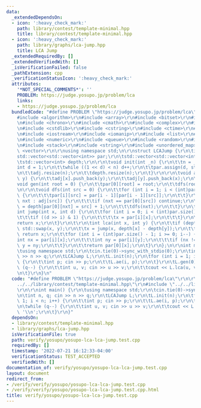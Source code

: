```yaml
---
data:
  _extendedDependsOn:
  - icon: ':heavy_check_mark:'
    path: library/contest/template-minimal.hpp
    title: library/contest/template-minimal.hpp
  - icon: ':heavy_check_mark:'
    path: library/graphs/lca-jump.hpp
    title: LCA Jump
  _extendedRequiredBy: []
  _extendedVerifiedWith: []
  _isVerificationFailed: false
  _pathExtension: cpp
  _verificationStatusIcon: ':heavy_check_mark:'
  attributes:
    '*NOT_SPECIAL_COMMENTS*': ''
    PROBLEM: https://judge.yosupo.jp/problem/lca
    links:
    - https://judge.yosupo.jp/problem/lca
  bundledCode: "#define PROBLEM \"https://judge.yosupo.jp/problem/lca\"\r\n\r\n\r\n\
    #include <algorithm>\r\n#include <array>\r\n#include <bitset>\r\n#include <cassert>\r\
    \n#include <chrono>\r\n#include <cmath>\r\n#include <complex>\r\n#include <cstdio>\r\
    \n#include <cstdlib>\r\n#include <cstring>\r\n#include <ctime>\r\n#include <deque>\r\
    \n#include <iostream>\r\n#include <iomanip>\r\n#include <list>\r\n#include <map>\r\
    \n#include <numeric>\r\n#include <queue>\r\n#include <random>\r\n#include <set>\r\
    \n#include <stack>\r\n#include <string>\r\n#include <unordered_map>\r\n#include\
    \ <vector>\r\n\r\nusing namespace std;\n\r\nstruct LCAJump {\r\n\tint n;\r\n\t\
    std::vector<std::vector<int>> par;\r\n\tstd::vector<std::vector<int>> adj;\r\n\
    \tstd::vector<int> depth;\r\n\r\n\tvoid init(int _n) {\r\n\t\tn = _n;\r\n\t\t\
    int d = 1;\r\n\t\twhile ((1 << d) < n) d++;\r\n\t\tpar.assign(d, std::vector<int>(n));\r\
    \n\t\tadj.resize(n);\r\n\t\tdepth.resize(n);\r\n\t}\r\n\r\n\tvoid ae(int x, int\
    \ y) {\r\n\t\tadj[x].push_back(y);\r\n\t\tadj[y].push_back(x);\r\n\t}\r\n\r\n\t\
    void gen(int root = 0) {\r\n\t\tpar[0][root] = root;\r\n\t\tdfs(root);\r\n\t}\r\
    \n\r\n\tvoid dfs(int src = 0) {\r\n\t\tfor (int i = 1; i < (int)par.size(); i++)\
    \ {\r\n\t\t\tpar[i][src] = par[i - 1][par[i - 1][src]];\r\n\t\t}\r\n\t\tfor (int\
    \ nxt : adj[src]) {\r\n\t\t\tif (nxt == par[0][src]) continue;\r\n\t\t\tdepth[nxt]\
    \ = depth[par[0][nxt] = src] + 1;\r\n\t\t\tdfs(nxt);\r\n\t\t}\r\n\t}\r\n\r\n\t\
    int jump(int x, int d) {\r\n\t\tfor (int i = 0; i < (int)par.size(); i++) {\r\n\
    \t\t\tif ((d >> i) & 1) {\r\n\t\t\t\tx = par[i][x];\r\n\t\t\t}\r\n\t\t}\r\n\t\t\
    return x;\r\n\t}\r\n\t\r\n\tint lca(int x, int y) {\r\n\t\tif (depth[x] < depth[y])\
    \ std::swap(x, y);\r\n\t\tx = jump(x, depth[x] - depth[y]);\r\n\t\tif (x == y)\
    \ return x;\r\n\t\tfor (int i = (int)par.size() - 1; i >= 0; i--) {\r\n\t\t\t\
    int nx = par[i][x];\r\n\t\t\tint ny = par[i][y];\r\n\t\t\tif (nx != ny) x = nx,\
    \ y = ny;\r\n\t\t}\r\n\t\treturn par[0][x];\r\n\t}\r\n};\n\r\nint main() {\r\n\
    \tusing namespace std;\r\n\tcin.tie(0)->sync_with_stdio(0);\r\n\tint n, q; cin\
    \ >> n >> q;\r\n\tLCAJump L;\r\n\tL.init(n);\r\n\tfor (int i = 1; i < n; i++)\
    \ {\r\n\t\tint p; cin >> p;\r\n\t\tL.ae(i, p);\r\n\t}\r\n\tL.gen(0);\r\n\twhile\
    \ (q--) {\r\n\t\tint u, v; cin >> u >> v;\r\n\t\tcout << L.lca(u, v) << '\\n';\r\
    \n\t}\r\n}\n"
  code: "#define PROBLEM \"https://judge.yosupo.jp/problem/lca\"\r\n\r\n#include \"\
    ../../library/contest/template-minimal.hpp\"\r\n#include \"../../library/graphs/lca-jump.hpp\"\
    \r\n\r\nint main() {\r\n\tusing namespace std;\r\n\tcin.tie(0)->sync_with_stdio(0);\r\
    \n\tint n, q; cin >> n >> q;\r\n\tLCAJump L;\r\n\tL.init(n);\r\n\tfor (int i =\
    \ 1; i < n; i++) {\r\n\t\tint p; cin >> p;\r\n\t\tL.ae(i, p);\r\n\t}\r\n\tL.gen(0);\r\
    \n\twhile (q--) {\r\n\t\tint u, v; cin >> u >> v;\r\n\t\tcout << L.lca(u, v) <<\
    \ '\\n';\r\n\t}\r\n}"
  dependsOn:
  - library/contest/template-minimal.hpp
  - library/graphs/lca-jump.hpp
  isVerificationFile: true
  path: verify/yosupo/yosupo-lca-lca-jump.test.cpp
  requiredBy: []
  timestamp: '2022-07-21 16:12:33-04:00'
  verificationStatus: TEST_ACCEPTED
  verifiedWith: []
documentation_of: verify/yosupo/yosupo-lca-lca-jump.test.cpp
layout: document
redirect_from:
- /verify/verify/yosupo/yosupo-lca-lca-jump.test.cpp
- /verify/verify/yosupo/yosupo-lca-lca-jump.test.cpp.html
title: verify/yosupo/yosupo-lca-lca-jump.test.cpp
---
```


